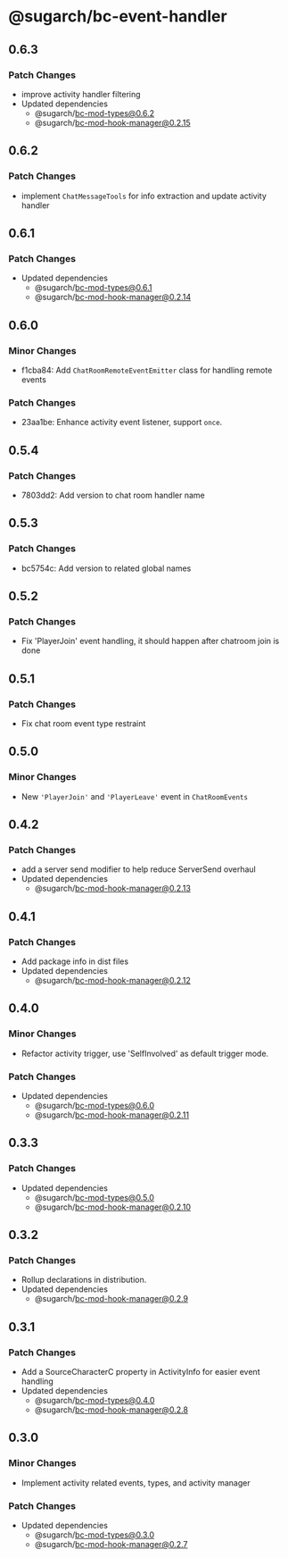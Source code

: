# @sugarch/bc-event-handler

## 0.6.3

### Patch Changes

-   improve activity handler filtering
-   Updated dependencies
    -   @sugarch/bc-mod-types@0.6.2
    -   @sugarch/bc-mod-hook-manager@0.2.15

## 0.6.2

### Patch Changes

-   implement `ChatMessageTools` for info extraction and update activity handler

## 0.6.1

### Patch Changes

-   Updated dependencies
    -   @sugarch/bc-mod-types@0.6.1
    -   @sugarch/bc-mod-hook-manager@0.2.14

## 0.6.0

### Minor Changes

-   f1cba84: Add `ChatRoomRemoteEventEmitter` class for handling remote events

### Patch Changes

-   23aa1be: Enhance activity event listener, support `once`.

## 0.5.4

### Patch Changes

-   7803dd2: Add version to chat room handler name

## 0.5.3

### Patch Changes

-   bc5754c: Add version to related global names

## 0.5.2

### Patch Changes

-   Fix 'PlayerJoin' event handling, it should happen after chatroom join is done

## 0.5.1

### Patch Changes

-   Fix chat room event type restraint

## 0.5.0

### Minor Changes

-   New `'PlayerJoin'` and `'PlayerLeave'` event in `ChatRoomEvents`

## 0.4.2

### Patch Changes

-   add a server send modifier to help reduce ServerSend overhaul
-   Updated dependencies
    -   @sugarch/bc-mod-hook-manager@0.2.13

## 0.4.1

### Patch Changes

-   Add package info in dist files
-   Updated dependencies
    -   @sugarch/bc-mod-hook-manager@0.2.12

## 0.4.0

### Minor Changes

-   Refactor activity trigger, use 'SelfInvolved' as default trigger mode.

### Patch Changes

-   Updated dependencies
    -   @sugarch/bc-mod-types@0.6.0
    -   @sugarch/bc-mod-hook-manager@0.2.11

## 0.3.3

### Patch Changes

-   Updated dependencies
    -   @sugarch/bc-mod-types@0.5.0
    -   @sugarch/bc-mod-hook-manager@0.2.10

## 0.3.2

### Patch Changes

-   Rollup declarations in distribution.
-   Updated dependencies
    -   @sugarch/bc-mod-hook-manager@0.2.9

## 0.3.1

### Patch Changes

-   Add a SourceCharacterC property in ActivityInfo for easier event handling
-   Updated dependencies
    -   @sugarch/bc-mod-types@0.4.0
    -   @sugarch/bc-mod-hook-manager@0.2.8

## 0.3.0

### Minor Changes

-   Implement activity related events, types, and activity manager

### Patch Changes

-   Updated dependencies
    -   @sugarch/bc-mod-types@0.3.0
    -   @sugarch/bc-mod-hook-manager@0.2.7
